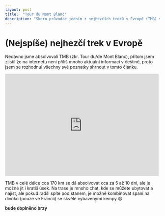 ```yaml
---
layout: post
title:  "Tour du Mont Blanc"
description: "Skoro průvodce jedním z nejhezčích treků v Evropě (TMB) včetně možného iterináře trasy"
---
```


# (Nejspíše) nejhezčí trek v Evropě

Nedávno jsme absolvovali TMB (zkr. Tour du/de Mont Blanc), přitom jsem zjistil že na internetu není přílíš mnoho aktuální informací v češtině, proto jsem se rozhodnul všechny své poznatky shrnout v tomto článku.  

<iframe style="border:none" src="https://frame.mapy.cz/s/hazomegeko" width="500" height="333" frameborder="0"></iframe>

TMB v celé délce cca 170 km se dá absolvovat cca za 5 až 10 dní, ale je možné jít i kratší úsek. Na trase je mnoho chat, kde se můžete ubytovat a najíst, ale pokud radši spíte pod stanem, je možné kombinovat spaní na divoko (pouze ve Francii) se skvěle vybavenými kempy :smile:  

**bude doplněno brzy**

